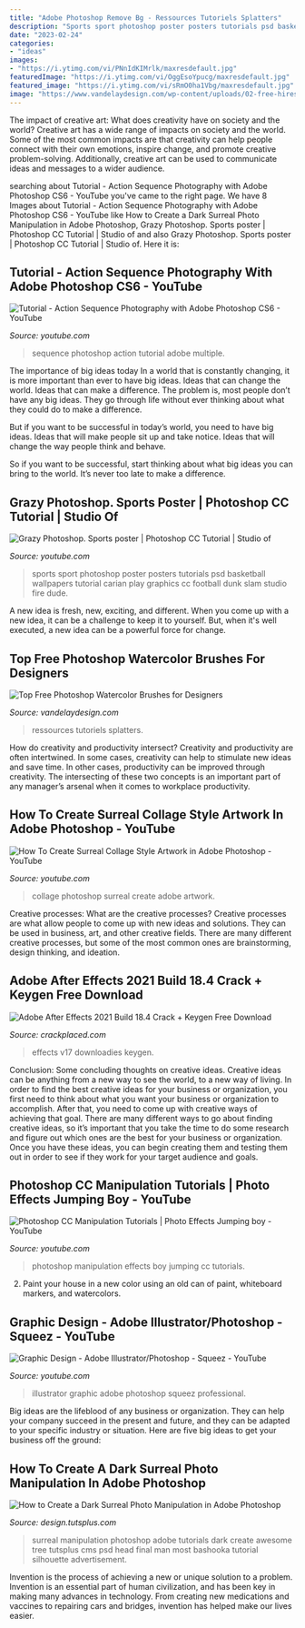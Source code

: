 ```yaml
---
title: "Adobe Photoshop Remove Bg - Ressources Tutoriels Splatters"
description: "Sports sport photoshop poster posters tutorials psd basketball wallpapers tutorial carian play graphics cc football dunk slam studio fire dude"
date: "2023-02-24"
categories:
- "ideas"
images:
- "https://i.ytimg.com/vi/PNnIdKIMrlk/maxresdefault.jpg"
featuredImage: "https://i.ytimg.com/vi/OggEsoYpucg/maxresdefault.jpg"
featured_image: "https://i.ytimg.com/vi/sRmO0ha1Vbg/maxresdefault.jpg"
image: "https://www.vandelaydesign.com/wp-content/uploads/02-free-hires-watercolor-brushes.jpg"
---
```



The impact of creative art: What does creativity have on society and the world?
Creative art has a wide range of impacts on society and the world. Some of the most common impacts are that creativity can help people connect with their own emotions, inspire change, and promote creative problem-solving. Additionally, creative art can be used to communicate ideas and messages to a wider audience.

	

		
searching about Tutorial - Action Sequence Photography with Adobe Photoshop CS6 - YouTube you've came to the right page. We have 8 Images about Tutorial - Action Sequence Photography with Adobe Photoshop CS6 - YouTube like How to Create a Dark Surreal Photo Manipulation in Adobe Photoshop, Grazy Photoshop. Sports poster | Photoshop CC Tutorial | Studio of and also Grazy Photoshop. Sports poster | Photoshop CC Tutorial | Studio of. Here it is:
		
    
## Tutorial - Action Sequence Photography With Adobe Photoshop CS6 - YouTube

<img loading=lazy src="http://i.ytimg.com/vi/BPlon7pCGW8/maxresdefault.jpg" onerror="this.onerror=null;this.src='https://tse3.mm.bing.net/th?id=OIP.LOJmGsF7__f97t7w30RmPwHaEK&amp;pid=15.1';" alt="Tutorial - Action Sequence Photography with Adobe Photoshop CS6 - YouTube">

_Source: youtube.com_

>sequence photoshop action tutorial adobe multiple. 

	

The importance of big ideas today
In a world that is constantly changing, it is more important than ever to have big ideas. Ideas that can change the world. Ideas that can make a difference.
The problem is, most people don’t have any big ideas. They go through life without ever thinking about what they could do to make a difference.

But if you want to be successful in today’s world, you need to have big ideas. Ideas that will make people sit up and take notice. Ideas that will change the way people think and behave.

So if you want to be successful, start thinking about what big ideas you can bring to the world. It’s never too late to make a difference.

    
## Grazy Photoshop. Sports Poster | Photoshop CC Tutorial | Studio Of

<img loading=lazy src="https://i.ytimg.com/vi/PNnIdKIMrlk/maxresdefault.jpg" onerror="this.onerror=null;this.src='https://tse1.mm.bing.net/th?id=OIP.oW8TfuVnBEE292DdjzuG8AHaEK&amp;pid=15.1';" alt="Grazy Photoshop. Sports poster | Photoshop CC Tutorial | Studio of">

_Source: youtube.com_

>sports sport photoshop poster posters tutorials psd basketball wallpapers tutorial carian play graphics cc football dunk slam studio fire dude. 

	

A new idea is fresh, new, exciting, and different. When you come up with a new idea, it can be a challenge to keep it to yourself. But, when it's well executed, a new idea can be a powerful force for change.

    
## Top Free Photoshop Watercolor Brushes For Designers

<img loading=lazy src="https://www.vandelaydesign.com/wp-content/uploads/02-free-hires-watercolor-brushes.jpg" onerror="this.onerror=null;this.src='https://tse4.mm.bing.net/th?id=OIP.r71S6BlTuXGVvEmVjxV18wHaD4&amp;pid=15.1';" alt="Top Free Photoshop Watercolor Brushes for Designers">

_Source: vandelaydesign.com_

>ressources tutoriels splatters. 

	

How do creativity and productivity intersect?
Creativity and productivity are often intertwined. In some cases, creativity can help to stimulate new ideas and save time. In other cases, productivity can be improved through creativity. The intersecting of these two concepts is an important part of any manager’s arsenal when it comes to workplace productivity.

    
## How To Create Surreal Collage Style Artwork In Adobe Photoshop - YouTube

<img loading=lazy src="https://i.ytimg.com/vi/OggEsoYpucg/maxresdefault.jpg" onerror="this.onerror=null;this.src='https://tse4.mm.bing.net/th?id=OIP.yoYMlzk_le_GMP9CjPK0yQHaEK&amp;pid=15.1';" alt="How To Create Surreal Collage Style Artwork in Adobe Photoshop - YouTube">

_Source: youtube.com_

>collage photoshop surreal create adobe artwork. 

	

Creative processes: What are the creative processes?
Creative processes are what allow people to come up with new ideas and solutions. They can be used in business, art, and other creative fields. There are many different creative processes, but some of the most common ones are brainstorming, design thinking, and ideation.

    
## Adobe After Effects 2021 Build 18.4 Crack + Keygen Free Download

<img loading=lazy src="https://crackplaced.com/wp-content/uploads/2021/03/Adobe-After-Effects-2020-v17.1.2-for-Mac-Free-Download.jpg" onerror="this.onerror=null;this.src='https://tse1.mm.bing.net/th?id=OIP.hj2nbLHGaHf0Vzzn6tYkkgHaEK&amp;pid=15.1';" alt="Adobe After Effects 2021 Build 18.4 Crack + Keygen Free Download">

_Source: crackplaced.com_

>effects v17 downloadies keygen. 

	

Conclusion: Some concluding thoughts on creative ideas.
Creative ideas can be anything from a new way to see the world, to a new way of living. In order to find the best creative ideas for your business or organization, you first need to think about what you want your business or organization to accomplish. After that, you need to come up with creative ways of achieving that goal. There are many different ways to go about finding creative ideas, so it’s important that you take the time to do some research and figure out which ones are the best for your business or organization. Once you have these ideas, you can begin creating them and testing them out in order to see if they work for your target audience and goals.

    
## Photoshop CC Manipulation Tutorials | Photo Effects Jumping Boy - YouTube

<img loading=lazy src="https://i.ytimg.com/vi/98UPAmuPr98/maxresdefault.jpg" onerror="this.onerror=null;this.src='https://tse2.mm.bing.net/th?id=OIP.v76LRLZcZFM3X7Fv_Sm79gHaEK&amp;pid=15.1';" alt="Photoshop CC Manipulation Tutorials | Photo Effects Jumping boy - YouTube">

_Source: youtube.com_

>photoshop manipulation effects boy jumping cc tutorials. 

	

2. Paint your house in a new color using an old can of paint, whiteboard markers, and watercolors.

    
## Graphic Design - Adobe Illustrator/Photoshop - Squeez - YouTube

<img loading=lazy src="https://i.ytimg.com/vi/sRmO0ha1Vbg/maxresdefault.jpg" onerror="this.onerror=null;this.src='https://tse2.mm.bing.net/th?id=OIP.MOl8LpGoMFns5cQVxjC_egHaEK&amp;pid=15.1';" alt="Graphic Design - Adobe Illustrator/Photoshop - Squeez - YouTube">

_Source: youtube.com_

>illustrator graphic adobe photoshop squeez professional. 

	

Big ideas are the lifeblood of any business or organization. They can help your company succeed in the present and future, and they can be adapted to your specific industry or situation. Here are five big ideas to get your business off the ground: 

    
## How To Create A Dark Surreal Photo Manipulation In Adobe Photoshop

<img loading=lazy src="https://cms-assets.tutsplus.com/uploads/users/723/posts/26482/final_image/head-final.jpg" onerror="this.onerror=null;this.src='https://tse2.mm.bing.net/th?id=OIP.-ozqXi-ubrynC9Lk2MT8jAHaF2&amp;pid=15.1';" alt="How to Create a Dark Surreal Photo Manipulation in Adobe Photoshop">

_Source: design.tutsplus.com_

>surreal manipulation photoshop adobe tutorials dark create awesome tree tutsplus cms psd head final man most bashooka tutorial silhouette advertisement. 

	

Invention is the process of achieving a new or unique solution to a problem. Invention is an essential part of human civilization, and has been key in making many advances in technology. From creating new medications and vaccines to repairing cars and bridges, invention has helped make our lives easier.

